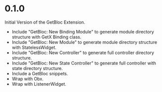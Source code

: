 # 0.1.0

Initial Version of the GetBloc Extension.

- Include "GetBloc: New Binding Module" to generate module directory structure with GetX Binding class.
- Include "GetBloc: New Module" to generate module directory structure with StatelessWidget.
- Include "GetBloc: New Controller" to generate full controller directory structure.
- Include "GetBloc: New State Controller" to generate full controller with state directory structure.
- Include a GetBloc snippets.
- Wrap with Obx.
- Wrap with ListenerWidget.
